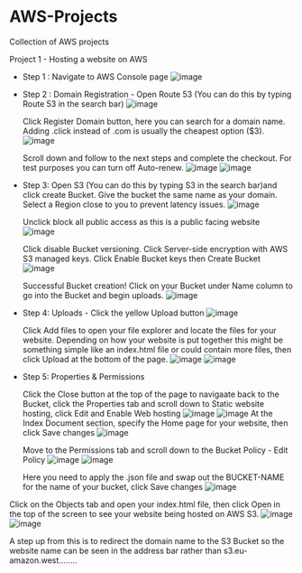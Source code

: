 # AWS-Projects
Collection of AWS projects

Project 1 - Hosting a website on AWS

* Step 1 : Navigate to AWS Console page
![image](https://github.com/Rocket387/AWS-Projects/assets/66258779/07dd61b0-83bb-49d5-ac49-a6a5f54d7bf3)

* Step 2 : Domain Registration - Open Route 53 (You can do this by typing Route 53 in the search bar)
![image](https://github.com/Rocket387/AWS-Projects/assets/66258779/d0b8feee-c54d-41c0-bb36-980fe89956cd)

    Click Register Domain button, here you can search for a domain name. Adding .click instead of .com is usually the cheapest option ($3).
![image](https://github.com/Rocket387/AWS-Projects/assets/66258779/379cbe64-6264-4021-adca-384ea076cd48)

    Scroll down and follow to the next steps and complete the checkout. For test purposes you can turn off Auto-renew.
![image](https://github.com/Rocket387/AWS-Projects/assets/66258779/2b9ab413-3cf8-4cc5-982d-e70ea601147c)
![image](https://github.com/Rocket387/AWS-Projects/assets/66258779/5a4d8773-148f-4c61-8be4-9c69793a4d75)

* Step 3: Open S3 (You can do this by typing S3 in the search bar)and click create Bucket. Give the bucket the same name as your domain. Select a Region close to you to prevent latency issues.
![image](https://github.com/Rocket387/AWS-Projects/assets/66258779/5f0ff192-cb65-4143-b6dd-39bbe3139d15)

    Unclick block all public access as this is a public facing website
![image](https://github.com/Rocket387/AWS-Projects/assets/66258779/4d781696-3d59-4f15-b528-966e27c78e71)

    Click disable Bucket versioning. Click Server-side encryption with AWS S3 managed keys. Click Enable Bucket keys then Create Bucket
![image](https://github.com/Rocket387/AWS-Projects/assets/66258779/316423ec-c87b-4a7f-a2a2-57b35f3df46c)

    Successful Bucket creation! Click on your Bucket under Name column to go into the Bucket and begin uploads.
![image](https://github.com/Rocket387/AWS-Projects/assets/66258779/02c756f9-d183-4df9-89e8-213859768efd)

* Step 4: Uploads - Click the yellow Upload button 
 ![image](https://github.com/Rocket387/AWS-Projects/assets/66258779/4d8b5cc3-4e68-4640-bde6-9d1af0868331)

    Click Add files to open your file explorer and locate the files for your website. Depending on how your website is put together this might be something simple like an index.html file or could contain more files, then click Upload at the bottom of the page.
![image](https://github.com/Rocket387/AWS-Projects/assets/66258779/ab6a8115-153d-4298-85e9-26ccb88f75b1)
![image](https://github.com/Rocket387/AWS-Projects/assets/66258779/2ab29af0-e229-4df2-bab8-5ac818916725)


* Step 5: Properties & Permissions
  
  Click the Close button at the top of the page to navigaate back to the Bucket, click the Properties tab and scroll down to Static website hosting, click Edit and Enable Web hosting
![image](https://github.com/Rocket387/AWS-Projects/assets/66258779/7a87b52d-4dd9-48cb-a69d-17f6708145dd)
![image](https://github.com/Rocket387/AWS-Projects/assets/66258779/acf86801-ee27-48d6-af01-6db5fa62b2b6)
  At the Index Document section, specify the Home page for your website, then click Save changes
![image](https://github.com/Rocket387/AWS-Projects/assets/66258779/b9c9bc42-965b-4809-b9eb-c31f0fbad1be)

  Move to the Permissions tab and scroll down to the Bucket Policy - Edit Policy
![image](https://github.com/Rocket387/AWS-Projects/assets/66258779/27d5539e-4a86-4376-8e2f-858303e28bef)
![image](https://github.com/Rocket387/AWS-Projects/assets/66258779/daec8523-fa38-495f-80ee-3cf3ad537baf)

  Here you need to apply the .json file and swap out the BUCKET-NAME for the name of your bucket, click Save changes
![image](https://github.com/Rocket387/AWS-Projects/assets/66258779/a2c646d2-3d06-4f87-9c81-a9057a9327df)

Click on the Objects tab and open your index.html file, then click Open in the top of the screen to see your website being hosted on AWS S3.
![image](https://github.com/Rocket387/AWS-Projects/assets/66258779/53165d85-7882-4afa-8138-f1f2ed0d862b)
![image](https://github.com/Rocket387/AWS-Projects/assets/66258779/50ab1ce0-cb7a-4ddc-bff5-2cadfba445e7)

A step up from this is to redirect the domain name to the S3 Bucket so the website name can be seen in the address bar rather than s3.eu-amazon.west........








